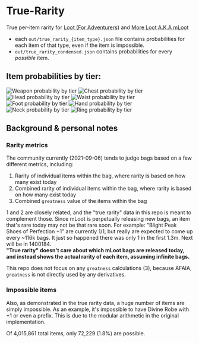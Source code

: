 # True-Rarity
True per-item rarity for [Loot (For Adventurers)](https://etherscan.io/address/0xff9c1b15b16263c61d017ee9f65c50e4ae0113d7) and [More Loot A.K.A mLoot](https://etherscan.io/address/0x1dfe7Ca09e99d10835Bf73044a23B73Fc20623DF)

  * each `out/true_rarity_{item_type}.json` file contains probabilities for each item of that type, even if the item is impossible.
  * `out/true_rarity_condensed.json` contains probabilities for every *possible* item.

## Item probabilities by tier:

![Weapon probability by tier](analysis/weapon.png?raw=true "Weapon")
![Chest probability by tier](analysis/chest.png?raw=true "Chest")
![Head probability by tier](analysis/head.png?raw=true "Head")
![Waist probability by tier](analysis/waist.png?raw=true "Waist")
![Foot probability by tier](analysis/foot.png?raw=true "Foot")
![Hand probability by tier](analysis/hand.png?raw=true "Hand")
![Neck probability by tier](analysis/neck.png?raw=true "Neck")
![Ring probability by tier](analysis/ring.png?raw=true "Ring")

## Background & personal notes

### Rarity metrics
The community currently (2021-09-06) tends to judge bags based on a few different metrics, including:
  1. Rarity of individual items within the bag, where rarity is based on how many exist today
  2. Combined rarity of individual items within the bag, where rarity is based on how many exist today
  3. Combined `greatness` value of the items within the bag

1 and 2 are closely related, and the "true rarity" data in this repo is meant to complement those. Since mLoot is perpetually releasing new bags, an item that's rare today may not be that rare soon.  For example:
"Blight Peak Shoes of Perfection +1" are currently 1/1, but really are expected to come up every ~116k bags. It just so happened there was only 1 in the first 1.3m. Next will be in 1400184.  
**"True rarity" doesn't care about which mLoot bags are released today, and instead shows the actual rarity of each item, assuming infinite bags.**

This repo does not focus on any `greatness` calculations (3), because AFAIA, `greatness` is not directly used by any derivatives.

### Impossible items
Also, as demonstrated in the true rarity data, a huge number of items are simply impossible. As an example, it's impossible to have Divine Robe with +1 or even a prefix. This is due to the modular arithmetic in the original implementation.

Of 4,015,861 total items, only 72,229 (1.8%) are possible.
